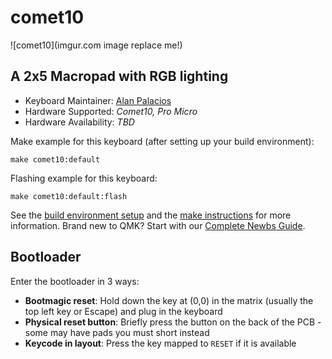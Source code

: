 # comet10

![comet10](imgur.com image replace me!)

## A 2x5 Macropad with RGB lighting

* Keyboard Maintainer: [Alan Palacios](https://github.com/AlanPL)
* Hardware Supported: *Comet10, Pro Micro*
* Hardware Availability: *TBD*

Make example for this keyboard (after setting up your build environment):

    make comet10:default

Flashing example for this keyboard:

    make comet10:default:flash

See the [build environment setup](https://docs.qmk.fm/#/getting_started_build_tools) and the [make instructions](https://docs.qmk.fm/#/getting_started_make_guide) for more information. Brand new to QMK? Start with our [Complete Newbs Guide](https://docs.qmk.fm/#/newbs).

## Bootloader

Enter the bootloader in 3 ways:

* **Bootmagic reset**: Hold down the key at (0,0) in the matrix (usually the top left key or Escape) and plug in the keyboard
* **Physical reset button**: Briefly press the button on the back of the PCB - some may have pads you must short instead
* **Keycode in layout**: Press the key mapped to `RESET` if it is available
